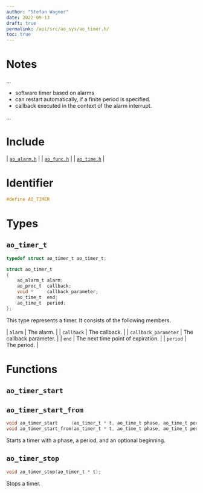 ```yaml
---
author: "Stefan Wagner"
date: 2022-09-13
draft: true
permalink: /api/src/ao_sys/ao_timer.h/
toc: true
---
```


# Notes

...

- software timer based on alarms
- can restart automatically, if a finite period is specified.
- callback executed in the context of the alarm interrupt.

...

# Include

| [`ao_alarm.h`](ao_alarm.h.md) |
| [`ao_func.h`](../ao/ao_func.h.md) |
| [`ao_time.h`](ao_time.h.md) |

# Identifier

```c
#define AO_TIMER
```

# Types

## `ao_timer_t`

```c
typedef struct ao_timer_t ao_timer_t;
```

```c
struct ao_timer_t
{
    ao_alarm_t alarm;
    ao_proc_t  callback;
    void *     callback_parameter;
    ao_time_t  end;
    ao_time_t  period;
};
```

This type represents a timer. It consists of the following members.

| `alarm` | The alarm. |
| `callback` | The callback. |
| `callback_parameter` | The callback parameter. |
| `end` | The next time point of expiration. |
| `period` | The period. |

# Functions

## `ao_timer_start`
## `ao_timer_start_from`

```c
void ao_timer_start     (ao_timer_t * t, ao_time_t phase, ao_time_t period);
void ao_timer_start_from(ao_timer_t * t, ao_time_t phase, ao_time_t period, ao_time_t beginning);
```

Starts a timer with a phase, a period, and an optional beginning.

## `ao_timer_stop`

```c
void ao_timer_stop(ao_timer_t * t);
```

Stops a timer.
